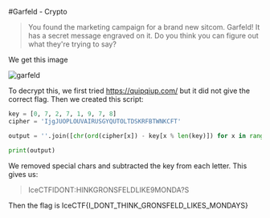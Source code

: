 #Garfeld - Crypto

> You found the marketing campaign for a brand new sitcom. Garfeld! It has a secret message engraved on it. Do you think you can figure out what they're trying to say?

We get this image

![garfeld](https://cdn.discordapp.com/attachments/487289459226705943/487311898878935060/unknown.png)

To decrypt this, we first tried https://quipqiup.com/ but it did not give the correct flag. Then we created this script:

```Python
key = [0, 7, 2, 7, 1, 9, 7, 8]
cipher = 'IjgJUOPLOUVAIRUSGYQUTOLTDSKRFBTWNKCFT'

output = ''.join([chr(ord(cipher[x]) - key[x % len(key)]) for x in range(len(cipher))])

print(output)
```

We removed special chars and subtracted the key from each letter. This gives us:

> IceCTFIDONT:HINKGRONSFELDLIKE9MONDA?S

Then the flag is IceCTF{I_DONT_THINK_GRONSFELD_LIKES_MONDAYS}